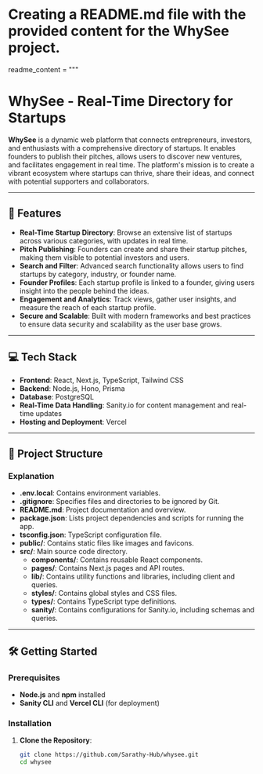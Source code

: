 # Creating a README.md file with the provided content for the WhySee project.

readme_content = """
# WhySee - Real-Time Directory for Startups

**WhySee** is a dynamic web platform that connects entrepreneurs, investors, and enthusiasts with a comprehensive directory of startups. It enables founders to publish their pitches, allows users to discover new ventures, and facilitates engagement in real time. The platform's mission is to create a vibrant ecosystem where startups can thrive, share their ideas, and connect with potential supporters and collaborators.

---

## 🚀 Features

- **Real-Time Startup Directory**: Browse an extensive list of startups across various categories, with updates in real time.
- **Pitch Publishing**: Founders can create and share their startup pitches, making them visible to potential investors and users.
- **Search and Filter**: Advanced search functionality allows users to find startups by category, industry, or founder name.
- **Founder Profiles**: Each startup profile is linked to a founder, giving users insight into the people behind the ideas.
- **Engagement and Analytics**: Track views, gather user insights, and measure the reach of each startup profile.
- **Secure and Scalable**: Built with modern frameworks and best practices to ensure data security and scalability as the user base grows.

---

## 💻 Tech Stack

- **Frontend**: React, Next.js, TypeScript, Tailwind CSS
- **Backend**: Node.js, Hono, Prisma
- **Database**: PostgreSQL
- **Real-Time Data Handling**: Sanity.io for content management and real-time updates
- **Hosting and Deployment**: Vercel

---

## 📁 Project Structure


### Explanation

- **.env.local**: Contains environment variables.
- **.gitignore**: Specifies files and directories to be ignored by Git.
- **README.md**: Project documentation and overview.
- **package.json**: Lists project dependencies and scripts for running the app.
- **tsconfig.json**: TypeScript configuration file.
- **public/**: Contains static files like images and favicons.
- **src/**: Main source code directory.
  - **components/**: Contains reusable React components.
  - **pages/**: Contains Next.js pages and API routes.
  - **lib/**: Contains utility functions and libraries, including client and queries.
  - **styles/**: Contains global styles and CSS files.
  - **types/**: Contains TypeScript type definitions.
  - **sanity/**: Contains configurations for Sanity.io, including schemas and queries.


---

## 🛠️ Getting Started

### Prerequisites

- **Node.js** and **npm** installed
- **Sanity CLI** and **Vercel CLI** (for deployment)

### Installation

1. **Clone the Repository**:
   ```bash
   git clone https://github.com/Sarathy-Hub/whysee.git
   cd whysee

